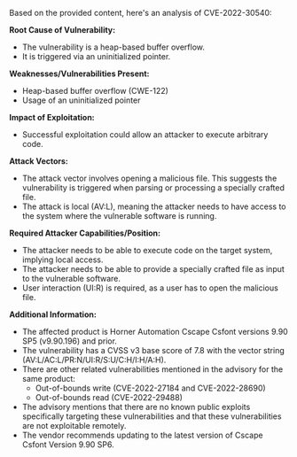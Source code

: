 Based on the provided content, here's an analysis of CVE-2022-30540:

**Root Cause of Vulnerability:**

*   The vulnerability is a heap-based buffer overflow.
*   It is triggered via an uninitialized pointer.

**Weaknesses/Vulnerabilities Present:**

*   Heap-based buffer overflow (CWE-122)
*   Usage of an uninitialized pointer

**Impact of Exploitation:**

*   Successful exploitation could allow an attacker to execute arbitrary code.

**Attack Vectors:**

*   The attack vector involves opening a malicious file. This suggests the vulnerability is triggered when parsing or processing a specially crafted file.
*   The attack is local (AV:L), meaning the attacker needs to have access to the system where the vulnerable software is running.

**Required Attacker Capabilities/Position:**

*   The attacker needs to be able to execute code on the target system, implying local access.
*   The attacker needs to be able to provide a specially crafted file as input to the vulnerable software.
*   User interaction (UI:R) is required, as a user has to open the malicious file.

**Additional Information:**

*   The affected product is Horner Automation Cscape Csfont versions 9.90 SP5 (v9.90.196) and prior.
*   The vulnerability has a CVSS v3 base score of 7.8 with the vector string (AV:L/AC:L/PR:N/UI:R/S:U/C:H/I:H/A:H).
*   There are other related vulnerabilities mentioned in the advisory for the same product:
    *   Out-of-bounds write (CVE-2022-27184 and CVE-2022-28690)
    *   Out-of-bounds read (CVE-2022-29488)
*   The advisory mentions that there are no known public exploits specifically targeting these vulnerabilities and that these vulnerabilities are not exploitable remotely.
*   The vendor recommends updating to the latest version of Cscape Csfont Version 9.90 SP6.